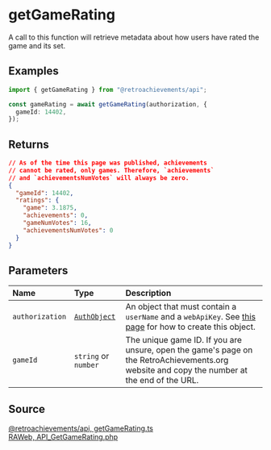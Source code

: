 # getGameRating

A call to this function will retrieve metadata about how users have rated the game and its set.

## Examples

```ts
import { getGameRating } from "@retroachievements/api";

const gameRating = await getGameRating(authorization, {
  gameId: 14402,
});
```

## Returns

```json
// As of the time this page was published, achievements
// cannot be rated, only games. Therefore, `achievements`
// and `achievementsNumVotes` will always be zero.
{
  "gameId": 14402,
  "ratings": {
    "game": 3.1875,
    "achievements": 0,
    "gameNumVotes": 16,
    "achievementsNumVotes": 0
  }
}
```

## Parameters

| Name            | Type                                        | Description                                                                                                                                 |
| :-------------- | :------------------------------------------ | :------------------------------------------------------------------------------------------------------------------------------------------ |
| `authorization` | [`AuthObject`](/v1/data-models/auth-object) | An object that must contain a `userName` and a `webApiKey`. See [this page](/getting-started) for how to create this object.                |
| `gameId`        | `string` or `number`                        | The unique game ID. If you are unsure, open the game's page on the RetroAchievements.org website and copy the number at the end of the URL. |

## Source

[@retroachievements/api, getGameRating.ts](https://github.dev/RetroAchievements/api-js/blob/main/src/game/getGameRating.ts)  
[RAWeb, API_GetGameRating.php](https://github.dev/RetroAchievements/RAWeb/blob/master/public/API/API_GetGameRating.php)
